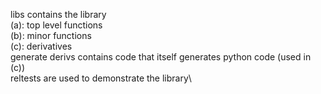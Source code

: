 libs contains the library\
  (a): top level functions\
  (b): minor functions\
  (c): derivatives\
generate derivs contains code that itself generates python code (used in (c))\
reltests are used to demonstrate the library\
